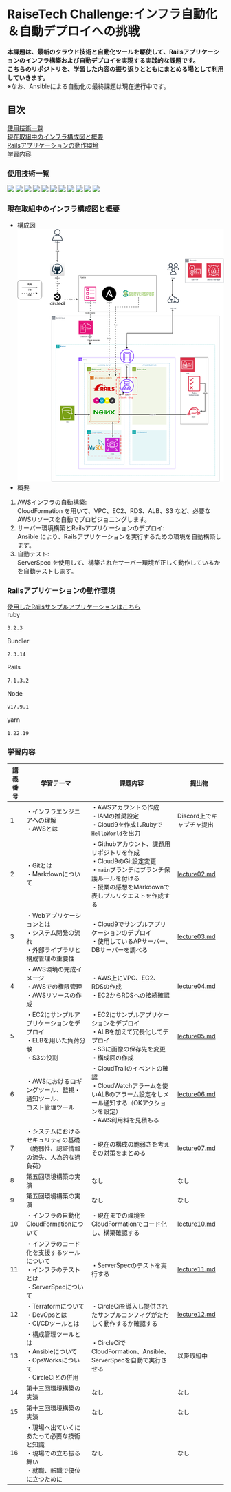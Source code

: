 # RaiseTech Challenge:インフラ自動化＆自動デプロイへの挑戦
**本課題は、最新のクラウド技術と自動化ツールを駆使して、Railsアプリケーションのインフラ構築および自動デプロイを実現する実践的な課題です。  
こちらのリポジトリを、学習した内容の振り返りとともにまとめる場として利用していきます。**   
※なお、Ansibleによる自動化の最終課題は現在進行中です。
## 目次  
   [使用技術一覧](#使用技術一覧)  
   [現在取組中のインフラ構成図と概要](#現在取組中のインフラ構成図と概要)  
   [Railsアプリケーションの動作環境](#railsアプリケーションの動作環境)  
   [学習内容](#学習内容)  

### **使用技術一覧**

<p style="display: inline">
  <!-- Webアプリケーションフレームワーク -->
  <img src="https://img.shields.io/badge/-Ruby%20on%20Rails-CC0000.svg?style=for-the-badge&logo=rubyonrails&logoColor=white">
  
  <!-- アプリケーションサーバー -->
  <img src="https://img.shields.io/badge/-Puma-5a2d81.svg?style=for-the-badge">
  
  <!-- Webサーバー -->
  <img src="https://img.shields.io/badge/-Nginx-269539.svg?logo=nginx&style=for-the-badge">
  
  <!-- データベース -->
  <img src="https://img.shields.io/badge/-MySQL-4479A1.svg?logo=mysql&style=for-the-badge&logoColor=white">
  
  <!-- クラウドプラットフォーム -->
  <img src="https://img.shields.io/badge/-Amazon%20AWS-232F3E.svg?logo=amazon-aws&style=for-the-badge">
  
  <!-- インフラ自動化（CloudFormation） -->
  <img src="https://img.shields.io/badge/-CloudFormation-146EB4.svg?style=for-the-badge&logo=amazon-aws&logoColor=white">
  
  <!-- サーバ構成管理 -->
  <img src="https://img.shields.io/badge/-Ansible-EE0000.svg?style=for-the-badge&logo=ansible&logoColor=white">
  
  <!-- CI/CDパイプライン -->
  <img src="https://img.shields.io/badge/-CircleCI-343434.svg?style=for-the-badge&logo=circleci&logoColor=white">
  
  <!-- デプロイ後テスト -->
  <img src="https://img.shields.io/badge/-ServerSpec-2C3E50.svg?style=for-the-badge">
  
  <!-- バージョン管理 -->
  <img src="https://img.shields.io/badge/-Git-F05032.svg?style=for-the-badge&logo=git&logoColor=white">
  <img src="https://img.shields.io/badge/-GitHub-181717.svg?style=for-the-badge&logo=github&logoColor=white">
</p>

### **現在取組中のインフラ構成図と概要**  
 - 構成図  
![configuration-diagram](/images/README/total-configuration-diagram.png)  
 - 概要  
 1. AWSインフラの自動構築:  
    CloudFormation を用いて、VPC、EC2、RDS、ALB、S3 など、必要なAWSリソースを自動でプロビジョニングします。  
 2. サーバー環境構築とRailsアプリケーションのデプロイ:  
    Ansible により、Railsアプリケーションを実行するための環境を自動構築します。  
 3. 自動テスト:  
    ServerSpec を使用して、構築されたサーバー環境が正しく動作しているかを自動テストします。
### **Railsアプリケーションの動作環境**  
[使用したRailsサンプルアプリケーションはこちら](https://github.com/yuta-ushijima/raisetech-live8-sample-app)  
ruby
```
3.2.3
```
Bundler
```
2.3.14
```
Rails
```
7.1.3.2
```
Node
```
v17.9.1
```
yarn
```
1.22.19
```
### **学習内容**
| 講義番号 | 学習テーマ | 課題内容 | 提出物 |
| ------- | ------- | ------- | ------- |
| 1 | ・インフラエンジニアへの理解 <br> ・AWSとは | ・AWSアカウントの作成 <br> ・IAMの推奨設定 <br> ・Cloud9を作成しRubyで`HelloWorld`を出力 | Discord上でキャプチャ提出 |
| 2 | ・Gitとは <br> ・Markdownについて <br> | ・Githubアカウント、課題用リポジトリを作成 <br> ・Cloud9のGit設定変更 <br> ・`main`ブランチにブランチ保護ルールを付ける <br> ・授業の感想をMarkdownで表しプルリクエストを作成する | [lecture02.md](/lecture02.md) |
| 3 | ・Webアプリケーションとは <br> ・システム開発の流れ <br> ・外部ライブラリと構成管理の重要性 | ・Cloud9でサンプルアプリケーションのデプロイ <br> ・使用しているAPサーバー、DBサーバーを調べる | [lecture03.md](/lecture03.md) |
| 4 | ・AWS環境の完成イメージ <br> ・AWSでの権限管理 <br> ・AWSリソースの作成 | ・AWS上にVPC、EC2、RDSの作成 <br> ・EC2からRDSへの接続確認 | [lecture04.md](/lecture04.md) |
| 5 | ・EC2にサンプルアプリケーションをデプロイ <br> ・ELBを用いた負荷分散 <br> ・S3の役割 | ・EC2にサンプルアプリケーションをデプロイ <br> ・ALBを加えて冗長化してデプロイ <br> ・S3に画像の保存先を変更 <br> ・構成図の作成 | [lecture05.md](/lecture05.md) |
| 6 | ・AWSにおけるロギングツール、監視・通知ツール、 <br> コスト管理ツール | ・CloudTrailのイベントの確認 <br> ・CloudWatchアラームを使いALBのアラーム設定をしメール通知する（OKアクションを設定） <br> ・AWS利用料を見積もる | [lecture06.md](/lecture06.md) |
| 7 | ・システムにおけるセキュリティの基礎 <br> （脆弱性、認証情報の流失、人為的な過負荷） | ・現在の構成の脆弱さを考えその対策をまとめる | [lecture07.md](/lecture07.md) |
| 8 | 第五回環境構築の実演 | なし | なし |
| 9 | 第五回環境構築の実演 | なし | なし |
| 10 | ・インフラの自動化 <br> CloudFormationについて | ・現在までの環境をCloudFormationでコード化し、構築確認する | [lecture10.md](/lecture10.md) |
| 11 | ・インフラのコード化を支援するツールについて <br> ・インフラのテストとは <br> ・ServerSpecについて | ・ServerSpecのテストを実行する | [lecture11.md](/lecture11.md) | 
| 12 | ・Terraformについて <br> ・DevOpsとは <br> ・CI/CDツールとは | ・CircleCiを導入し提供されたサンプルコンフィグがただしく動作するか確認する | [lecture12.md](/lecture12.md) |
| 13 | ・構成管理ツールとは <br> ・Ansibleについて <br> ・OpsWorksについて <br> ・CircleCiとの併用 | ・CircleCiでCloudFormation、Ansible、ServerSpecを自動で実行させる | 以降取組中 | 
| 14 | 第十三回環境構築の実演 | なし | なし | 
| 15 | 第十三回環境構築の実演 | なし | なし |
| 16 | ・現場へ出ていくにあたって必要な技術と知識 <br> ・現場での立ち振る舞い <br> ・就職、転職で優位に立つために | なし | なし | 


